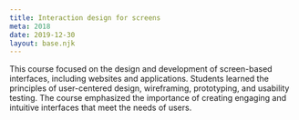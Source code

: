 ```yaml
---
title: Interaction design for screens
meta: 2018
date: 2019-12-30
layout: base.njk
--- 
```

This course focused on the design and development of screen-based interfaces, including websites and applications. Students learned the principles of user-centered design, wireframing, prototyping, and usability testing. The course emphasized the importance of creating engaging and intuitive interfaces that meet the needs of users.

